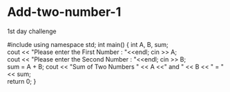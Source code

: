 # Add-two-number-1
1st day challenge

#include<iostream>
using namespace std;
int main()
{
    int A, B, sum;    
    cout << "Please enter the First Number  : "<<endl;
    cin >> A;    
    cout << "Please enter the Second Number : "<<endl;
    cin >> B;    
    sum = A + B;
    cout << "Sum of Two Numbers " << A <<" and " << B << " = " << sum;    
    return 0;
}

